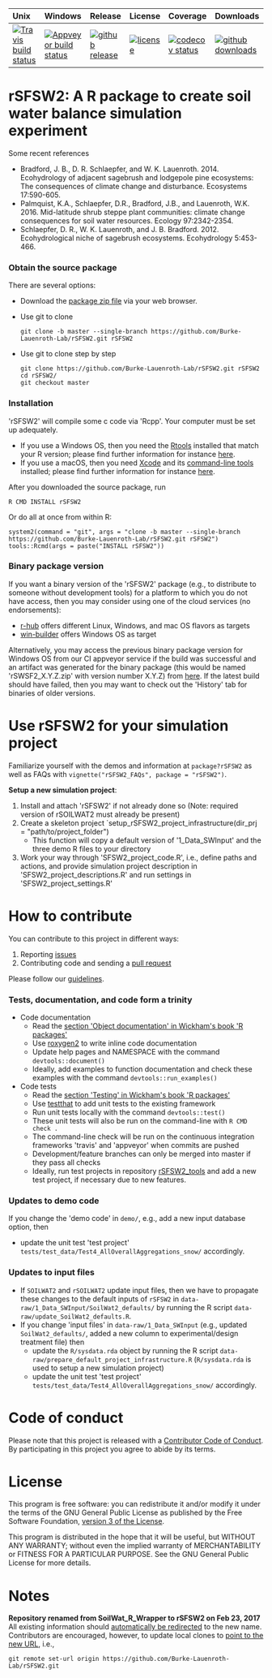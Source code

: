 
| Unix | Windows | Release | License | Coverage | Downloads |
| :---- | :---- | :---- | :---- | :---- | :---- |
[ ![Travis build status][1]][2] | [![Appveyor build status][3]][4] | [ ![github release][5]][6] | [![license][7]][8] | [![codecov status][9]][10] | [![github downloads][11]][12] |

[1]: https://travis-ci.org/Burke-Lauenroth-Lab/rSFSW2.svg?branch=master
[2]: https://travis-ci.org/Burke-Lauenroth-Lab/rSFSW2
[3]: https://ci.appveyor.com/api/projects/status/die00t8rjjhrb8i0/branch/master?svg=true
[4]: https://ci.appveyor.com/project/dschlaep/rSFSW2/branch/master
[5]: https://img.shields.io/github/release/Burke-Lauenroth-Lab/rSFSW2.svg?label=current+release
[6]: https://github.com/Burke-Lauenroth-Lab/rSFSW2/releases
[7]: https://img.shields.io/github/license/Burke-Lauenroth-Lab/rSFSW2.svg
[8]: https://www.gnu.org/licenses/gpl.html
[9]: https://codecov.io/gh/Burke-Lauenroth-Lab/rSFSW2/branch/master/graph/badge.svg
[10]: https://codecov.io/gh/Burke-Lauenroth-Lab/rSFSW2
[11]: https://img.shields.io/github/downloads/Burke-Lauenroth-Lab/rSFSW2/total.svg
[12]: https://github.com/Burke-Lauenroth-Lab/rSFSW2


# rSFSW2: A R package to create soil water balance simulation experiment

Some recent references

* Bradford, J. B., D. R. Schlaepfer, and W. K. Lauenroth. 2014. Ecohydrology of adjacent
  sagebrush and lodgepole pine ecosystems: The consequences of climate change and
  disturbance. Ecosystems 17:590-605.
* Palmquist, K.A., Schlaepfer, D.R., Bradford, J.B., and Lauenroth, W.K. 2016.
  Mid-latitude shrub steppe plant communities: climate change consequences for soil water
  resources. Ecology 97:2342-2354.
* Schlaepfer, D. R., W. K. Lauenroth, and J. B. Bradford. 2012. Ecohydrological niche of
  sagebrush ecosystems. Ecohydrology 5:453-466.


### Obtain the source package

There are several options:

- Download the
  [package zip file](https://github.com/Burke-Lauenroth-Lab/rSFSW2/archive/master.zip)
  via your web browser.

- Use git to clone
  ```
  git clone -b master --single-branch https://github.com/Burke-Lauenroth-Lab/rSFSW2.git rSFSW2
  ```

- Use git to clone step by step
  ```
  git clone https://github.com/Burke-Lauenroth-Lab/rSFSW2.git rSFSW2
  cd rSFSW2/
  git checkout master
  ```

### Installation

'rSFSW2' will compile some c code via 'Rcpp'. Your computer must be set up adequately.
- If you use a Windows OS, then you need the
  [Rtools](http://cran.us.r-project.org/bin/windows/Rtools/)
  installed that match your R version; please find further information for instance
  [here](https://www.biostat.wisc.edu/~kbroman/Rintro/Rwinpack.html).
- If you use a macOS, then you need [Xcode](https://developer.apple.com/xcode/) and
  its [command-line tools](https://developer.apple.com/library/content/technotes/tn2339/_index.html)
  installed; please find further information for instance
  [here](https://railsapps.github.io/xcode-command-line-tools.html).


After you downloaded the source package, run
```
R CMD INSTALL rSFSW2
```

Or do all at once from within R:
```{r}
system2(command = "git", args = "clone -b master --single-branch https://github.com/Burke-Lauenroth-Lab/rSFSW2.git rSFSW2")
tools::Rcmd(args = paste("INSTALL rSFSW2"))
```

### Binary package version
If you want a binary version of the 'rSFSW2' package (e.g., to distribute to someone
without development tools) for a platform to which you do not have access, then you may
consider using one of the cloud services (no endorsements):
- [r-hub](https://builder.r-hub.io) offers different Linux, Windows, and mac OS flavors as targets
- [win-builder](http://win-builder.r-project.org/) offers Windows OS as target

Alternatively, you may access the previous binary package version for Windows OS from our
CI appveyor service if the build was successful and an artifact was generated for the
binary package (this would be named 'rSWSF2_X.Y.Z.zip' with version number X.Y.Z) from
[here](https://ci.appveyor.com/project/dschlaep/rSFSW2/build/artifacts). If the latest
build should have failed, then you may want to check out the 'History' tab for binaries
of older versions.

# Use rSFSW2 for your simulation project

Familiarize yourself with the demos and information at ```package?rSFSW2``` as well as
FAQs with ```vignette("rSFSW2_FAQs", package = "rSFSW2")```.

__Setup a new simulation project__:
1) Install and attach 'rSFSW2' if not already done so (Note: required version of
   rSOILWAT2 must already be present)
2) Create a skeleton project `setup_rSFSW2_project_infrastructure(dir_prj =
   "path/to/project_folder")
    - This function will copy a default version of '1_Data_SWInput' and the three demo R
    files to your directory
3) Work your way through 'SFSW2_project_code.R', i.e., define paths and actions, and
   provide simulation project description in 'SFSW2_project_descriptions.R' and run
   settings in 'SFSW2_project_settings.R'


# How to contribute
You can contribute to this project in different ways:

1. Reporting [issues](https://github.com/Burke-Lauenroth-Lab/rSFSW2/issues)
2. Contributing code and sending a [pull request](https://github.com/Burke-Lauenroth-Lab/rSFSW2/pulls)

Please follow our [guidelines](https://github.com/Burke-Lauenroth-Lab/workflow_guidelines).

### __Tests, documentation, and code__ form a trinity
- Code documentation
  * Read the [section 'Object documentation' in Wickham's book 'R packages'](http://r-pkgs.had.co.nz/man.html)
  * Use [roxygen2](https://cran.r-project.org/web/packages/roxygen2/vignettes/formatting.html)
    to write inline code documentation
  * Update help pages and NAMESPACE with the command `devtools::document()`
  * Ideally, add examples to function documentation and check these examples with the
    command `devtools::run_examples()`
- Code tests
  * Read the [section 'Testing' in Wickham's book 'R packages'](http://r-pkgs.had.co.nz/tests.html)
  * Use [testthat](https://github.com/hadley/testthat) to add unit tests to the existing
    framework
  * Run unit tests locally with the command `devtools::test()`
  * These unit tests will also be run on the command-line with `R CMD check .`
  * The command-line check will be run on the continuous integration frameworks 'travis'
    and 'appveyor' when commits are pushed
  * Development/feature branches can only be merged into master if they pass all checks
  * Ideally, run test projects in repository [rSFSW2_tools](https://github.com/Burke-Lauenroth-Lab/rSFSW2_tools)
    and add a new test project, if necessary due to new features.

### __Updates to demo code__
If you change the 'demo code' in `demo/`, e.g., add a new input database option, then
  * update the unit test 'test project' `tests/test_data/Test4_AllOverallAggregations_snow/` accordingly.

### __Updates to input files__
- If `SOILWAT2` and `rSOILWAT2` update input files, then we have to propagate these changes
to the default inputs of `rSFSW2` in `data-raw/1_Data_SWInput/SoilWat2_defaults/` by
running the R script `data-raw/update_SoilWat2_defaults.R`.
- If you change 'input files' in `data-raw/1_Data_SWInput` (e.g., updated `SoilWat2_defaults/`,
added a new column to experimental/design treatment file) then
  * update the `R/sysdata.rda` object by running the R script `data-raw/prepare_default_project_infrastructure.R`
    (`R/sysdata.rda` is used to setup a new simulation project)
  * update the unit test 'test project' `tests/test_data/Test4_AllOverallAggregations_snow/` accordingly.



# Code of conduct
Please note that this project is released with a
[Contributor Code of Conduct](CONDUCT.md). By participating in this project you agree
to abide by its terms.


# License
This program is free software: you can redistribute it and/or modify
it under the terms of the GNU General Public License as published by
the Free Software Foundation, [version 3 of the License](LICENSE).

This program is distributed in the hope that it will be useful,
but WITHOUT ANY WARRANTY; without even the implied warranty of
MERCHANTABILITY or FITNESS FOR A PARTICULAR PURPOSE.  See the
GNU General Public License for more details.


# Notes
__Repository renamed from SoilWat_R_Wrapper to rSFSW2 on Feb 23, 2017__
All existing information should [automatically be redirected](https://help.github.com/articles/renaming-a-repository/) to the new name.
Contributors are encouraged, however, to update local clones to [point to the new URL](https://help.github.com/articles/changing-a-remote-s-url/), i.e.,
```
git remote set-url origin https://github.com/Burke-Lauenroth-Lab/rSFSW2.git
```

